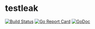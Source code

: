 # testleak

[![Build Status](https://travis-ci.org/ceshihao/testleak.svg?branch=master)](https://travis-ci.org/ceshihao/testleak)
[![Go Report Card](https://goreportcard.com/badge/github.com/ceshihao/testleak)](https://goreportcard.com/report/github.com/ceshihao/testleak)
[![GoDoc](https://godoc.org/github.com/ceshihao/testleak?status.svg)](https://godoc.org/github.com/ceshihao/testleak)
